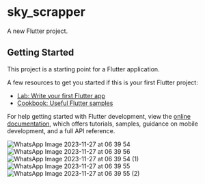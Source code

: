 # sky_scrapper

A new Flutter project.

## Getting Started

This project is a starting point for a Flutter application.

A few resources to get you started if this is your first Flutter project:

- [Lab: Write your first Flutter app](https://docs.flutter.dev/get-started/codelab)
- [Cookbook: Useful Flutter samples](https://docs.flutter.dev/cookbook)

For help getting started with Flutter development, view the
[online documentation](https://docs.flutter.dev/), which offers tutorials,
samples, guidance on mobile development, and a full API reference.

![WhatsApp Image 2023-11-27 at 06 39 54](https://github.com/Rutvabhatt19/SkyScrapper/assets/118719070/0e32fa9b-836d-4f33-9107-0301fe646b2b)
![WhatsApp Image 2023-11-27 at 06 39 56](https://github.com/Rutvabhatt19/SkyScrapper/assets/118719070/b6f97e80-d980-40a2-986c-a47a7fd4ce5e)
![WhatsApp Image 2023-11-27 at 06 39 54 (1)](https://github.com/Rutvabhatt19/SkyScrapper/assets/118719070/20dfeb9f-996c-4cfd-8f8b-ea5d0a579dbc)
![WhatsApp Image 2023-11-27 at 06 39 55](https://github.com/Rutvabhatt19/SkyScrapper/assets/118719070/ec89fc46-f559-4c34-b6b3-f184b4f40d7a)
![WhatsApp Image 2023-11-27 at 06 39 55 (2)](https://github.com/Rutvabhatt19/SkyScrapper/assets/118719070/fdaccad4-beb3-4902-82b6-1013471d353b)


